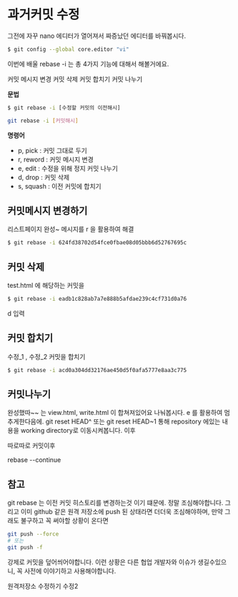 # 과거커밋 수정

그전에 자꾸 nano 에디터가 열어져서 짜증났던 에디터를 바꿔봅시다.
```sh
$ git config --global core.editor "vi"
```

이번에 배울 rebase -i 는 
총 4가지 기능에 대해서 해볼거에요.

커밋 메시지 변경
커밋 삭제
커밋 합치기
커밋 나누기


**문법**
```sh
$ git rebase -i [수정할 커밋의 이전해시]
```


```sh
git rebase -i [커밋해시]
```


**명령어**
- p, pick : 커밋 그대로 두기
- r, reword : 커밋 메시지 변경
- e, edit  : 수정을 위해 정지 커밋 나누기
- d, drop  : 커밋 삭제
- s, squash : 이전 커밋에 합치기


## 커밋메시지 변경하기
리스트페이지 완성~ 메시지를 r 을 활용하여 해결

```sh
$ git rebase -i 624fd38702d54fce0fbae08d05bbb6d52767695c
```

## 커밋 삭제
test.html 에 해당하는 커밋을 

```sh
$ git rebase -i eadb1c828ab7a7e888b5afdae239c4cf731d0a76
```

d 입력

## 커밋 합치기
수정_1 , 수정_2 커밋을 합치기
```sh
$ git rebase -i acd0a304dd32176ae450d5f0afa5777e8aa3c775
```


## 커밋나누기
완성했따~~ 는
view.html, write.html 이 합쳐져있어요 나눠봅시다.
e 를 활용하여 멈추게한다음에.
git reset HEAD^ 또는 git reset HEAD~1 통해 repository 에있는 내용을
working directory로 이동시켜봅니다.
이후 

따로따로 커밋이후 

rebase --continue 


## 참고

git rebase 는 이전 커밋 히스토리를 변경하는것 이기 떄문에. 정말 조심해야합니다.
그리고 이미 github 같은 원격 저장소에 push 된 상태라면 더더욱 조심해야하며,
만약 그래도 불구하고 꼭 써야할 상황이 온다면

```sh
git push --force 
# 또는
git push -f
```

강제로 커밋을 덮어씌어야합니다.
이런 상황은 다른 협업 개발자와 이슈가 생길수있으니, 꼭 사전에 이야기하고 사용해야합니다.


원격저장소 수정하기
수정2
